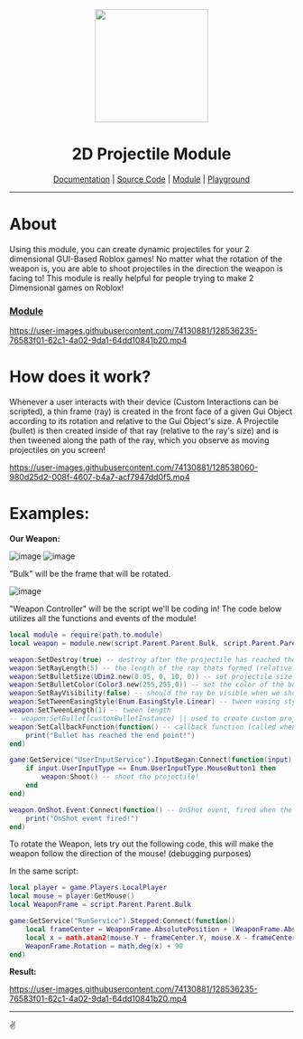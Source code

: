<div align="center">
   <img src="https://user-images.githubusercontent.com/74130881/128533807-a1229169-eae5-4062-9c70-154c2d18330d.png" width=200px>
   <h1>2D Projectile Module</h1>
   <a href="https://github.com/jaipack17/2D-Projectile-Module/blob/main/DOCUMENTATION.md">Documentation</a> |
   <a href="https://github.com/jaipack17/2D-Projectile-Module">Source Code</a> | <a href="https://www.roblox.com/library/7212819236/ProjectileModule">Module</a> | <a href="https://www.roblox.com/games/7213035665/2D-Projectiles">Playground</a>
</div>

<hr/>

# About

Using this module, you can create dynamic projectiles for your 2 dimensional GUI-Based Roblox games! No matter what the rotation of the weapon is, you are able to shoot projectiles in the direction the weapon is facing to! This module is really helpful for people trying to make 2 Dimensional games on Roblox!

### [Module](https://www.roblox.com/library/7212819236/ProjectileModule)

https://user-images.githubusercontent.com/74130881/128536235-76583f01-62c1-4a02-9da1-64dd10841b20.mp4

# How does it work?

Whenever a user interacts with their device (Custom Interactions can be scripted), a thin frame (ray) is created in the front face of a given Gui Object according to its rotation and relative to the Gui Object's size. A Projectile (bullet) is then created inside of that ray (relative to the ray's size) and is then tweened along the path of the ray, which you observe as moving projectiles on you screen!

https://user-images.githubusercontent.com/74130881/128538060-980d25d2-008f-4607-b4a7-acf7947dd0f5.mp4

# Examples:

**Our Weapon:**

![image](https://user-images.githubusercontent.com/74130881/128538289-f754d224-3e76-4600-9901-cfc55ce418d0.png)
![image](https://user-images.githubusercontent.com/74130881/128538351-a940d1cb-6dc9-4a7b-8c4f-a32ddd1e5ea9.png)

"Bulk" will be the frame that will be rotated.

![image](https://user-images.githubusercontent.com/74130881/128538526-fa4127e2-119f-416c-a383-8867a79805ab.png)

"Weapon Controller" will be the script we'll be coding in! The code below utilizes all the functions and events of the module!

```lua
local module = require(path.to.module)
local weapon = module.new(script.Parent.Parent.Bulk, script.Parent.Parent.Bulk) -- initializing our weapon. the first argument is the frame that will be rotating, the second argument is the frame, in which the ray will emerge from.

weapon:SetDestroy(true) -- destroy after the projectile has reached the end point? yes
weapon:SetRayLength(5) -- the length of the ray thats formed (relative to the frame it is parented to)
weapon:SetBulletSize(UDim2.new(0.05, 0, 10, 0)) -- set projectile size (relative to the ray's size)
weapon:SetBulletColor(Color3.new(255,255,0)) -- set the color of the bullet
weapon:SetRayVisibility(false) -- should the ray be visible when we shoot the projectile? no
weapon:SetTweenEasingStyle(Enum.EasingStyle.Linear) -- tween easing style
weapon:SetTweenLength(1) -- tween length
-- weapon:SetBullet(customBulletInstance) || used to create custom projectiles, lets say, an imagelabel, (size of the bullet will be affected by :SetBulletSize())
weapon:SetCallbackFunction(function() -- callback function (called when the projectile reaches the end point of the ray)
	print("Bullet has reached the end point!")
end)

game:GetService("UserInputService").InputBegan:Connect(function(input)
	if input.UserInputType == Enum.UserInputType.MouseButton1 then
		weapon:Shoot() -- shoot the projectile!
	end
end)

weapon.OnShot.Event:Connect(function() -- OnShot event, fired when the projectile is shot!
	print("OnShot event fired!")
end)
```

To rotate the Weapon, lets try out the following code, this will make the weapon follow the direction of the mouse! (debugging purposes)

In the same script:

```lua
local player = game.Players.LocalPlayer
local mouse = player:GetMouse()
local WeaponFrame = script.Parent.Parent.Bulk

game:GetService("RunService").Stepped:Connect(function()
	local frameCenter = WeaponFrame.AbsolutePosition + (WeaponFrame.AbsoluteSize/2)
	local x = math.atan2(mouse.Y - frameCenter.Y, mouse.X - frameCenter.X)
	WeaponFrame.Rotation = math.deg(x) + 90
end)
```

**Result:**

https://user-images.githubusercontent.com/74130881/128536235-76583f01-62c1-4a02-9da1-64dd10841b20.mp4


<hr/>

✌️
